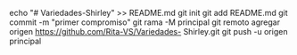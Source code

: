 echo "# Variedades-Shirley" >> README.md 
git init 
git add README.md 
git commit -m "primer compromiso" 
git rama -M principal 
git remoto agregar origen https://github.com/Rita-VS/Variedades- Shirley.git
 git push -u origen principal
